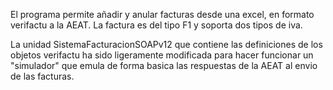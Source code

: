 El programa permite añadir y anular facturas desde una excel, en formato verifactu a la AEAT.
La factura es del tipo F1 y soporta dos tipos de iva.

La unidad SistemaFacturacionSOAPv12 que contiene las definiciones de los objetos verifactu ha sido ligeramente modificada para hacer funcionar un "simulador" que emula de forma basica las respuestas de la AEAT al envio de las facturas.
